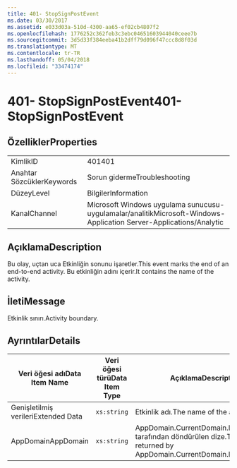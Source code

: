 ```yaml
---
title: 401- StopSignPostEvent
ms.date: 03/30/2017
ms.assetid: e033d03a-510d-4300-aa65-ef02cb4807f2
ms.openlocfilehash: 1776252c362feb3c3ebc04651603944040ceee7b
ms.sourcegitcommit: 3d5d33f384eeba41b2dff79d096f47ccc8d8f03d
ms.translationtype: MT
ms.contentlocale: tr-TR
ms.lasthandoff: 05/04/2018
ms.locfileid: "33474174"
---
```

# <a name="401--stopsignpostevent"></a><span data-ttu-id="33967-102">401- StopSignPostEvent</span><span class="sxs-lookup"><span data-stu-id="33967-102">401- StopSignPostEvent</span></span>
## <a name="properties"></a><span data-ttu-id="33967-103">Özellikler</span><span class="sxs-lookup"><span data-stu-id="33967-103">Properties</span></span>  
  
|||  
|-|-|  
|<span data-ttu-id="33967-104">Kimlik</span><span class="sxs-lookup"><span data-stu-id="33967-104">ID</span></span>|<span data-ttu-id="33967-105">401</span><span class="sxs-lookup"><span data-stu-id="33967-105">401</span></span>|  
|<span data-ttu-id="33967-106">Anahtar Sözcükler</span><span class="sxs-lookup"><span data-stu-id="33967-106">Keywords</span></span>|<span data-ttu-id="33967-107">Sorun giderme</span><span class="sxs-lookup"><span data-stu-id="33967-107">Troubleshooting</span></span>|  
|<span data-ttu-id="33967-108">Düzey</span><span class="sxs-lookup"><span data-stu-id="33967-108">Level</span></span>|<span data-ttu-id="33967-109">Bilgiler</span><span class="sxs-lookup"><span data-stu-id="33967-109">Information</span></span>|  
|<span data-ttu-id="33967-110">Kanal</span><span class="sxs-lookup"><span data-stu-id="33967-110">Channel</span></span>|<span data-ttu-id="33967-111">Microsoft Windows uygulama sunucusu-uygulamalar/analitik</span><span class="sxs-lookup"><span data-stu-id="33967-111">Microsoft-Windows-Application Server-Applications/Analytic</span></span>|  
  
## <a name="description"></a><span data-ttu-id="33967-112">Açıklama</span><span class="sxs-lookup"><span data-stu-id="33967-112">Description</span></span>  
 <span data-ttu-id="33967-113">Bu olay, uçtan uca Etkinliğin sonunu işaretler.</span><span class="sxs-lookup"><span data-stu-id="33967-113">This event marks the end of an end-to-end activity.</span></span> <span data-ttu-id="33967-114">Bu etkinliğin adını içerir.</span><span class="sxs-lookup"><span data-stu-id="33967-114">It contains the name of the activity.</span></span>  
  
## <a name="message"></a><span data-ttu-id="33967-115">İleti</span><span class="sxs-lookup"><span data-stu-id="33967-115">Message</span></span>  
 <span data-ttu-id="33967-116">Etkinlik sınırı.</span><span class="sxs-lookup"><span data-stu-id="33967-116">Activity boundary.</span></span>  
  
## <a name="details"></a><span data-ttu-id="33967-117">Ayrıntılar</span><span class="sxs-lookup"><span data-stu-id="33967-117">Details</span></span>  
  
|<span data-ttu-id="33967-118">Veri öğesi adı</span><span class="sxs-lookup"><span data-stu-id="33967-118">Data Item Name</span></span>|<span data-ttu-id="33967-119">Veri öğesi türü</span><span class="sxs-lookup"><span data-stu-id="33967-119">Data Item Type</span></span>|<span data-ttu-id="33967-120">Açıklama</span><span class="sxs-lookup"><span data-stu-id="33967-120">Description</span></span>|  
|--------------------|--------------------|-----------------|  
|<span data-ttu-id="33967-121">Genişletilmiş verileri</span><span class="sxs-lookup"><span data-stu-id="33967-121">Extended Data</span></span>|`xs:string`|<span data-ttu-id="33967-122">Etkinlik adı.</span><span class="sxs-lookup"><span data-stu-id="33967-122">The name of the activity.</span></span>|  
|<span data-ttu-id="33967-123">AppDomain</span><span class="sxs-lookup"><span data-stu-id="33967-123">AppDomain</span></span>|`xs:string`|<span data-ttu-id="33967-124">AppDomain.CurrentDomain.FriendlyName tarafından döndürülen dize.</span><span class="sxs-lookup"><span data-stu-id="33967-124">The string returned by AppDomain.CurrentDomain.FriendlyName.</span></span>|
